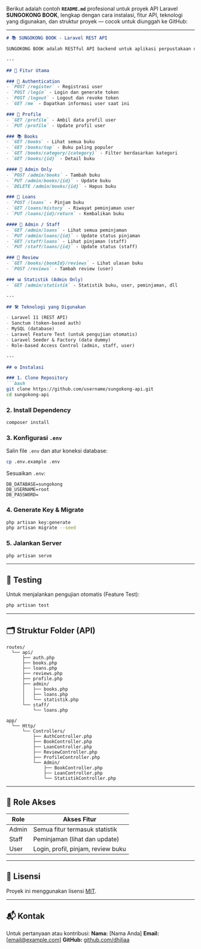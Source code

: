Berikut adalah contoh **`README.md`** profesional untuk proyek API Laravel **SUNGOKONG BOOK**, lengkap dengan cara instalasi, fitur API, teknologi yang digunakan, dan struktur proyek — cocok untuk diunggah ke GitHub:

---

````markdown
# 📚 SUNGOKONG BOOK - Laravel REST API

SUNGOKONG BOOK adalah RESTful API backend untuk aplikasi perpustakaan digital, dibangun menggunakan **Laravel 11**. API ini mendukung fitur autentikasi, manajemen buku, peminjaman, ulasan buku, serta dashboard khusus untuk admin dan staff.

---

## 🚀 Fitur Utama

### 🔐 Authentication
- `POST /register` - Registrasi user
- `POST /login` - Login dan generate token
- `POST /logout` - Logout dan revoke token
- `GET /me` - Dapatkan informasi user saat ini

### 👤 Profile
- `GET /profile` - Ambil data profil user
- `PUT /profile` - Update profil user

### 📚 Books
- `GET /books` - Lihat semua buku
- `GET /books/top` - Buku paling populer
- `GET /books/category/{category}` - Filter berdasarkan kategori
- `GET /books/{id}` - Detail buku

#### 🔧 Admin Only
- `POST /admin/books` - Tambah buku
- `PUT /admin/books/{id}` - Update buku
- `DELETE /admin/books/{id}` - Hapus buku

### 📖 Loans
- `POST /loans` - Pinjam buku
- `GET /loans/history` - Riwayat peminjaman user
- `PUT /loans/{id}/return` - Kembalikan buku

#### 🔧 Admin / Staff
- `GET /admin/loans` - Lihat semua peminjaman
- `PUT /admin/loans/{id}` - Update status pinjaman
- `GET /staff/loans` - Lihat pinjaman (staff)
- `PUT /staff/loans/{id}` - Update status (staff)

### 🌟 Review
- `GET /books/{bookId}/reviews` - Lihat ulasan buku
- `POST /reviews` - Tambah review (user)

### 📊 Statistik (Admin Only)
- `GET /admin/statistik` - Statistik buku, user, peminjaman, dll

---

## 🛠️ Teknologi yang Digunakan

- Laravel 11 (REST API)
- Sanctum (token-based auth)
- MySQL (database)
- Laravel Feature Test (untuk pengujian otomatis)
- Laravel Seeder & Factory (data dummy)
- Role-based Access Control (admin, staff, user)

---

## ⚙️ Instalasi

### 1. Clone Repository
```bash
git clone https://github.com/username/sungokong-api.git
cd sungokong-api
````

### 2. Install Dependency

```bash
composer install
```

### 3. Konfigurasi `.env`

Salin file `.env` dan atur koneksi database:

```bash
cp .env.example .env
```

Sesuaikan `.env`:

```
DB_DATABASE=sungokong
DB_USERNAME=root
DB_PASSWORD=
```

### 4. Generate Key & Migrate

```bash
php artisan key:generate
php artisan migrate --seed
```

### 5. Jalankan Server

```bash
php artisan serve
```

---

## 🧪 Testing

Untuk menjalankan pengujian otomatis (Feature Test):

```bash
php artisan test
```

---

## 🗂️ Struktur Folder (API)

```
routes/
  └── api/
      ├── auth.php
      ├── books.php
      ├── loans.php
      ├── reviews.php
      ├── profile.php
      ├── admin/
      │   ├── books.php
      │   ├── loans.php
      │   └── statistik.php
      └── staff/
          └── loans.php

app/
  └── Http/
      └── Controllers/
          ├── AuthController.php
          ├── BookController.php
          ├── LoanController.php
          ├── ReviewController.php
          ├── ProfileController.php
          └── Admin/
              ├── BookController.php
              ├── LoanController.php
              └── StatistikController.php
```

---

## 👥 Role Akses

| Role  | Akses Fitur                        |
| ----- | ---------------------------------- |
| Admin | Semua fitur termasuk statistik     |
| Staff | Peminjaman (lihat dan update)      |
| User  | Login, profil, pinjam, review buku |

---

## 📄 Lisensi

Proyek ini menggunakan lisensi [MIT](LICENSE).

---

## 📬 Kontak

Untuk pertanyaan atau kontribusi:
**Nama:** \[Nama Anda]
**Email:** \[[email@example.com](mailto:ahmadfadhil289@gmail.com)]
**GitHub:** [github.com/dhiljaa](https://github.com/dhiljaa)

```

```
